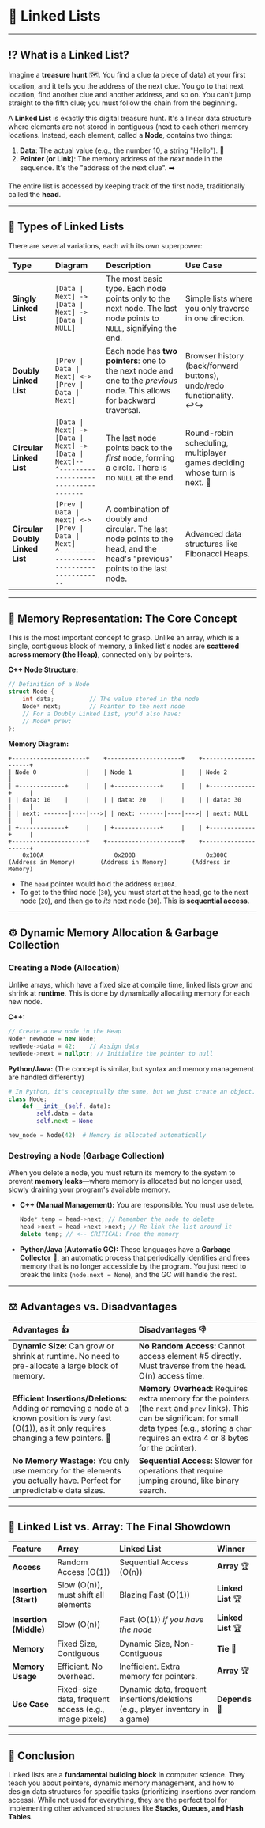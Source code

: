 # 🧠 Linked Lists

---

## ⁉️ What is a Linked List?

Imagine a **treasure hunt** 🗺️. You find a clue (a piece of data) at your first location, and it tells you the address of the next clue. You go to that next location, find another clue and another address, and so on. You can't jump straight to the fifth clue; you must follow the chain from the beginning.

A **Linked List** is exactly this digital treasure hunt. It's a linear data structure where elements are not stored in contiguous (next to each other) memory locations. Instead, each element, called a **Node**, contains two things:
1.  **Data**: The actual value (e.g., the number 10, a string "Hello"). 🎁
2.  **Pointer (or Link)**: The memory address of the *next* node in the sequence. It's the "address of the next clue". ➡️

The entire list is accessed by keeping track of the first node, traditionally called the **head**.

---

## 🔄 Types of Linked Lists

There are several variations, each with its own superpower:

| Type | Diagram | Description | Use Case |
| :--- | :--- | :--- | :--- |
| **Singly Linked List** | `[Data \| Next] -> [Data \| Next] -> [Data \| NULL]` | The most basic type. Each node points only to the next node. The last node points to `NULL`, signifying the end. | Simple lists where you only traverse in one direction. |
| **Doubly Linked List** | `[Prev \| Data \| Next] <-> [Prev \| Data \| Next]` | Each node has **two pointers**: one to the next node and one to the *previous* node. This allows for backward traversal. | Browser history (back/forward buttons), undo/redo functionality. ↩️↪️ |
| **Circular Linked List** | `[Data \| Next] -> [Data \| Next] -> [Data \| Next]--`<br/>`^------------------------------------` | The last node points back to the *first* node, forming a circle. There is no `NULL` at the end. | Round-robin scheduling, multiplayer games deciding whose turn is next. 🔁 |
| **Circular Doubly Linked List** | `[Prev \| Data \| Next] <-> [Prev \| Data \| Next]`<br/>`^-----------------------------------------` | A combination of doubly and circular. The last node points to the head, and the head's "previous" points to the last node. | Advanced data structures like Fibonacci Heaps. |

---

## 🧩 Memory Representation: The Core Concept

This is the most important concept to grasp. Unlike an array, which is a single, contiguous block of memory, a linked list's nodes are **scattered across memory (the Heap)**, connected only by pointers.

**C++ Node Structure:**
```cpp
// Definition of a Node
struct Node {
    int data;          // The value stored in the node
    Node* next;        // Pointer to the next node
    // For a Doubly Linked List, you'd also have:
    // Node* prev;
};
```

**Memory Diagram:**
```
+---------------------+    +---------------------+    +---------------------+
| Node 0              |    | Node 1              |    | Node 2              |
| +-------------+     |    | +-------------+     |    | +-------------+     |
| | data: 10    |     |    | | data: 20    |     |    | | data: 30    |     |
| | next: -------|----|--->| | next: -------|----|--->| | next: NULL  |     |
| +-------------+     |    | +-------------+     |    | +-------------+     |
+---------------------+    +---------------------+    +---------------------+
    0x100A                    0x200B                    0x300C
(Address in Memory)       (Address in Memory)       (Address in Memory)
```
*   The `head` pointer would hold the address `0x100A`.
*   To get to the third node (`30`), you must start at the head, go to the next node (`20`), and then go to *its* next node (`30`). This is **sequential access**.

---

## ⚙️ Dynamic Memory Allocation & Garbage Collection

### Creating a Node (Allocation)
Unlike arrays, which have a fixed size at compile time, linked lists grow and shrink at **runtime**. This is done by dynamically allocating memory for each new node.

**C++:**
```cpp
// Create a new node in the Heap
Node* newNode = new Node;
newNode->data = 42;    // Assign data
newNode->next = nullptr; // Initialize the pointer to null
```

**Python/Java:** (The concept is similar, but syntax and memory management are handled differently)
```python
# In Python, it's conceptually the same, but we just create an object.
class Node:
    def __init__(self, data):
        self.data = data
        self.next = None

new_node = Node(42)  # Memory is allocated automatically
```

### Destroying a Node (Garbage Collection)
When you delete a node, you must return its memory to the system to prevent **memory leaks**—where memory is allocated but no longer used, slowly draining your program's available memory.

*   **C++ (Manual Management):** You are responsible. You must use `delete`.
    ```cpp
    Node* temp = head->next; // Remember the node to delete
    head->next = head->next->next; // Re-link the list around it
    delete temp; // <-- CRITICAL: Free the memory
    ```
*   **Python/Java (Automatic GC):** These languages have a **Garbage Collector** 🧹, an automatic process that periodically identifies and frees memory that is no longer accessible by the program. You just need to break the links (`node.next = None`), and the GC will handle the rest.

---

## ⚖️ Advantages vs. Disadvantages

| Advantages 👍 | Disadvantages 👎 |
| :--- | :--- |
| **Dynamic Size:** Can grow or shrink at runtime. No need to pre-allocate a large block of memory. | **No Random Access:** Cannot access element #5 directly. Must traverse from the head. O(n) access time. |
| **Efficient Insertions/Deletions:** Adding or removing a node at a known position is very fast (O(1)), as it only requires changing a few pointers. 🔧 | **Memory Overhead:** Requires extra memory for the pointers (the `next` and `prev` links). This can be significant for small data types (e.g., storing a `char` requires an extra 4 or 8 bytes for the pointer). |
| **No Memory Wastage:** You only use memory for the elements you actually have. Perfect for unpredictable data sizes. | **Sequential Access:** Slower for operations that require jumping around, like binary search. |

---

## 🥊 Linked List vs. Array: The Final Showdown

| Feature | Array | Linked List | Winner |
| :--- | :--- | :--- | :--- |
| **Access** | Random Access (O(1)) | Sequential Access (O(n)) | **Array** 🏆 |
| **Insertion (Start)** | Slow (O(n)), must shift all elements | Blazing Fast (O(1)) | **Linked List** 🏆 |
| **Insertion (Middle)** | Slow (O(n)) | Fast (O(1)) *if you have the node* | **Linked List** 🏆 |
| **Memory** | Fixed Size, Contiguous | Dynamic Size, Non-Contiguous | **Tie** 🤝 |
| **Memory Usage** | Efficient. No overhead. | Inefficient. Extra memory for pointers. | **Array** 🏆 |
| **Use Case** | Fixed-size data, frequent access (e.g., image pixels) | Dynamic data, frequent insertions/deletions (e.g., player inventory in a game) | **Depends** 🤔 |

---

## 🎯 Conclusion

Linked lists are a **fundamental building block** in computer science. They teach you about pointers, dynamic memory management, and how to design data structures for specific tasks (prioritizing insertions over random access). While not used for everything, they are the perfect tool for implementing other advanced structures like **Stacks, Queues, and Hash Tables**.
